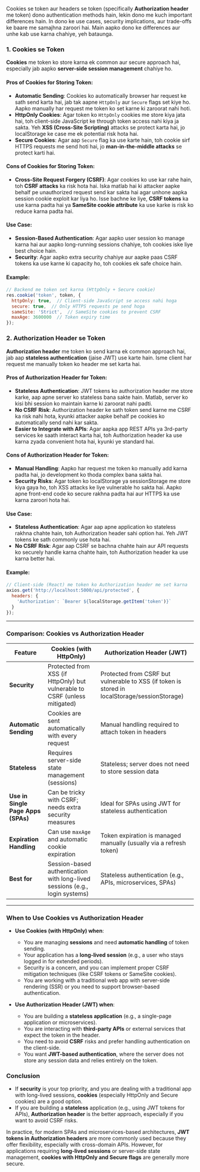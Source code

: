 Cookies se token aur headers se token (specifically **Authorization header** me token) dono authentication methods hain, lekin dono me kuch important differences hain. In dono ke use cases, security implications, aur trade-offs ke baare me samajhna zaroori hai. Main aapko dono ke differences aur unhe kab use karna chahiye, yeh bataunga.

### 1. **Cookies se Token**

**Cookies** me token ko store karna ek common aur secure approach hai, especially jab aapko **server-side session management** chahiye ho.

#### **Pros of Cookies for Storing Token**:
- **Automatic Sending**: Cookies ko automatically browser har request ke sath send karta hai, jab tak aapne `HttpOnly` aur `Secure` flags set kiye ho. Aapko manually har request me token ko set karne ki zaroorat nahi hoti.
- **HttpOnly Cookies**: Agar token ko `HttpOnly` cookies me store kiya jata hai, toh client-side JavaScript ke through token access nahi kiya ja sakta. Yeh **XSS (Cross-Site Scripting)** attacks se protect karta hai, jo localStorage ke case me ek potential risk hota hai.
- **Secure Cookies**: Agar aap `Secure` flag ka use karte hain, toh cookie sirf HTTPS requests me send hoti hai, jo **man-in-the-middle attacks** se protect karti hai.

#### **Cons of Cookies for Storing Token**:
- **Cross-Site Request Forgery (CSRF)**: Agar cookies ko use kar rahe hain, toh **CSRF attacks** ka risk hota hai. Iska matlab hai ki attacker aapke behalf pe unauthorized request send kar sakta hai agar unhone aapka session cookie exploit kar liya ho. Isse bachne ke liye, **CSRF tokens** ka use karna padta hai ya **SameSite cookie attribute** ka use karke is risk ko reduce karna padta hai.
  
#### **Use Case**:
- **Session-Based Authentication**: Agar aapko user session ko manage karna hai aur aapko long-running sessions chahiye, toh cookies iske liye best choice hain.
- **Security**: Agar aapko extra security chahiye aur aapke paas CSRF tokens ka use karne ki capacity ho, toh cookies ek safe choice hain.

#### Example:
```js
// Backend me token set karna (HttpOnly + Secure cookie)
res.cookie('token', token, {
  httpOnly: true,  // Client-side JavaScript se access nahi hoga
  secure: true,  // Only HTTPS requests pe send hoga
  sameSite: 'Strict',  // SameSite cookies to prevent CSRF
  maxAge: 3600000  // Token expiry time
});
```

### 2. **Authorization Header se Token**

**Authorization header** me token ko send karna ek common approach hai, jab aap **stateless authentication** (jaise JWT) use karte hain. Isme client har request me manually token ko header me set karta hai.

#### **Pros of Authorization Header for Token**:
- **Stateless Authentication**: JWT tokens ko authorization header me store karke, aap apne server ko stateless bana sakte hain. Matlab, server ko kisi bhi session ko maintain karne ki zaroorat nahi padti.
- **No CSRF Risk**: Authorization header ke sath token send karne me CSRF ka risk nahi hota, kyunki attacker aapke behalf pe cookies ko automatically send nahi kar sakta.
- **Easier to Integrate with APIs**: Agar aapka app REST APIs ya 3rd-party services ke saath interact karta hai, toh Authorization header ka use karna zyada convenient hota hai, kyunki ye standard hai.

#### **Cons of Authorization Header for Token**:
- **Manual Handling**: Aapko har request me token ko manually add karna padta hai, jo development ko thoda complex bana sakta hai.
- **Security Risks**: Agar token ko localStorage ya sessionStorage me store kiya gaya ho, toh XSS attacks ke liye vulnerable ho sakta hai. Aapko apne front-end code ko secure rakhna padta hai aur HTTPS ka use karna zaroori hota hai.

#### **Use Case**:
- **Stateless Authentication**: Agar aap apne application ko stateless rakhna chahte hain, toh Authorization header sahi option hai. Yeh JWT tokens ke sath commonly use hota hai.
- **No CSRF Risk**: Agar aap CSRF se bachna chahte hain aur API requests ko securely handle karna chahte hain, toh Authorization header ka use karna better hai.

#### Example:
```js
// Client-side (React) me token ko Authorization header me set karna
axios.get('http://localhost:5000/api/protected', {
  headers: {
    'Authorization': `Bearer ${localStorage.getItem('token')}`
  }
});
```

---

### **Comparison: Cookies vs Authorization Header**

| **Feature**                         | **Cookies (with HttpOnly)**                          | **Authorization Header (JWT)**                    |
|-------------------------------------|------------------------------------------------------|--------------------------------------------------|
| **Security**                        | Protected from XSS (if HttpOnly) but vulnerable to CSRF (unless mitigated) | Protected from CSRF but vulnerable to XSS (if token is stored in localStorage/sessionStorage) |
| **Automatic Sending**               | Cookies are sent automatically with every request    | Manual handling required to attach token in headers |
| **Stateless**                       | Requires server-side state management (sessions)     | Stateless; server does not need to store session data |
| **Use in Single Page Apps (SPAs)**  | Can be tricky with CSRF; needs extra security measures | Ideal for SPAs using JWT for stateless authentication |
| **Expiration Handling**             | Can use `maxAge` and automatic cookie expiration     | Token expiration is managed manually (usually via a refresh token) |
| **Best for**                         | Session-based authentication with long-lived sessions (e.g., login systems) | Stateless authentication (e.g., APIs, microservices, SPAs) |

---

### **When to Use Cookies vs Authorization Header**

- **Use Cookies (with HttpOnly) when**:
  - You are managing **sessions** and need **automatic handling** of token sending.
  - Your application has a **long-lived session** (e.g., a user who stays logged in for extended periods).
  - Security is a concern, and you can implement proper CSRF mitigation techniques (like CSRF tokens or SameSite cookies).
  - You are working with a traditional web app with server-side rendering (SSR) or you need to support browser-based authentication.

- **Use Authorization Header (JWT) when**:
  - You are building a **stateless application** (e.g., a single-page application or microservices).
  - You are interacting with **third-party APIs** or external services that expect the token in the header.
  - You need to avoid **CSRF** risks and prefer handling authentication on the client-side.
  - You want **JWT-based authentication**, where the server does not store any session data and relies entirely on the token.

### **Conclusion**

- If **security** is your top priority, and you are dealing with a traditional app with long-lived sessions, **cookies** (especially HttpOnly and Secure cookies) are a good option.
- If you are building a **stateless** application (e.g., using JWT tokens for APIs), **Authorization header** is the better approach, especially if you want to avoid CSRF risks.

In practice, for modern SPAs and microservices-based architectures, **JWT tokens in Authorization headers** are more commonly used because they offer flexibility, especially with cross-domain APIs. However, for applications requiring **long-lived sessions** or server-side state management, **cookies with HttpOnly and Secure flags** are generally more secure.

